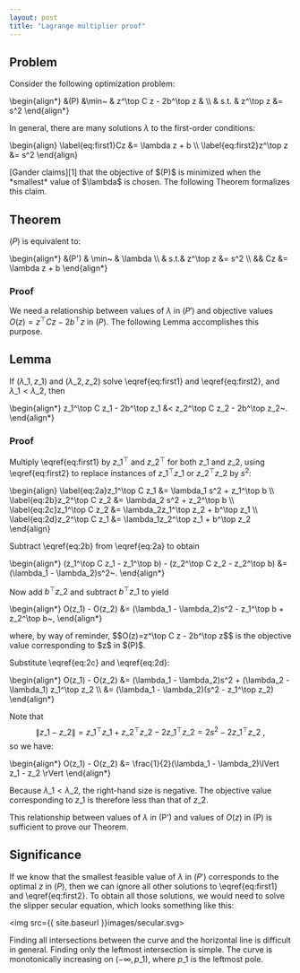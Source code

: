 ```yaml
---
layout: post
title: "Lagrange multiplier proof"
---
```


## Problem
Consider the following optimization problem:

<p>
\begin{align*}
&(P) &\min~ & z^\top C z - 2b^\top z & \\
& s.t. & z^\top z &= s^2
\end{align*}
</p>

In general, there are many solutions $\lambda$ to the first-order conditions:

<p>
\begin{align}
\label{eq:first1}Cz &= \lambda z + b \\
\label{eq:first2}z^\top z &= s^2
\end{align}
</p>
[Gander claims][1] that the objective of $(P)$ is minimized when the *smallest* value of $\lambda$ is chosen. The following Theorem formalizes this claim.

## Theorem
$(P)$ is equivalent to:

<p>
\begin{align*}
&(P') & \min~ & \lambda  \\
& s.t.& z^\top z &= s^2 \\
&& Cz &= \lambda z + b
\end{align*}
</p>

### Proof
We need a relationship between values of $\lambda$ in $(P')$ and objective values $O(z) = z^\top C z - 2b^\top z$ in $(P)$. The following Lemma accomplishes this purpose.

## Lemma
If $(\lambda\_1,z\_1)$ and $(\lambda\_2,z\_2)$ solve \eqref{eq:first1} and \eqref{eq:first2}, and $\lambda\_1 < \lambda\_2$, then

<p>
\begin{align*}
z_1^\top C z_1 - 2b^\top z_1 &< z_2^\top C z_2 - 2b^\top z_2~.
\end{align*}
</p>

### Proof
Multiply \eqref{eq:first1} by $z\_1^\top$ and $z\_2^\top$ for both $z\_1$ and $z\_2$, using \eqref{eq:first2} to replace instances of $z\_1^\top z\_1$ or $z\_2^\top z\_2$ by $s^2$:

<p>
\begin{align}
\label{eq:2a}z_1^\top C z_1 &= \lambda_1 s^2 + z_1^\top b \\
\label{eq:2b}z_2^\top C z_2 &= \lambda_2 s^2 + z_2^\top b \\
\label{eq:2c}z_1^\top C z_2 &= \lambda_2z_1^\top z_2 + b^\top z_1 \\
\label{eq:2d}z_2^\top C z_1 &= \lambda_1z_2^\top z_1 + b^\top z_2 \end{align}
</p>

Subtract \eqref{eq:2b} from \eqref{eq:2a} to obtain

<p>
\begin{align*}
(z_1^\top C z_1 - z_1^\top b) - (z_2^\top C z_2 - z_2^\top b) &= (\lambda_1 - \lambda_2)s^2~.
\end{align*}
</p>

Now add $b^\top z\_2$ and subtract $b^\top z\_1$ to yield

<p>
\begin{align*}
O(z_1) - O(z_2) &= (\lambda_1 - \lambda_2)s^2 - z_1^\top b + z_2^\top b~,
\end{align*}
</p>
where, by way of reminder, $$O(z)=z^\top C z - 2b^\top z$$ is the objective value corresponding to $z$ in $(P)$.

Substitute \eqref{eq:2c} and \eqref{eq:2d}:

<p>
\begin{align*}
O(z_1) - O(z_2) &= (\lambda_1 - \lambda_2)s^2 + (\lambda_2 - \lambda_1) z_1^\top z_2 \\
&=  (\lambda_1 - \lambda_2)(s^2 - z_1^\top z_2)
\end{align*}
</p>

Note that $$\lVert z\_1 - z\_2 \rVert = z\_1^\top z\_1 + z\_2^\top z\_2 - 2z\_1^\top z\_2 = 2s^2 - 2z\_1^\top z\_2~,$$ so we have:

<p>
\begin{align*}
O(z_1) - O(z_2) &= \frac{1}{2}(\lambda_1 - \lambda_2)\lVert z_1 - z_2 \rVert
\end{align*}
</p>

Because $\lambda\_1 < \lambda\_2$, the right-hand size is negative. The objective value corresponding to $z\_1$ is therefore less than that of $z\_2$.

This relationship between values of $\lambda$ in (P') and values of $O(z)$ in (P) is sufficient to prove our Theorem.

## Significance
If we know that the smallest feasible value of $\lambda$ in $(P')$ corresponds to the optimal $z$ in $(P)$, then we can ignore all other solutions to \eqref{eq:first1} and \eqref{eq:first2}. To obtain all those solutions, we would need to solve the slipper secular equation, which looks something like this:

<img src={{ site.baseurl }}images/secular.svg>

Finding all intersections between the curve and the horizontal line is difficult in general. Finding only the leftmost intersection is simple. The curve is monotonically increasing on $(-\infty,p\_1)$, where $p\_1$ is the leftmost pole.

[1]: http://e-collection.library.ethz.ch/eserv/eth:3179/eth-3179-01.pdf?pid=eth:3179&dsID=eth-3179-01.pdf
